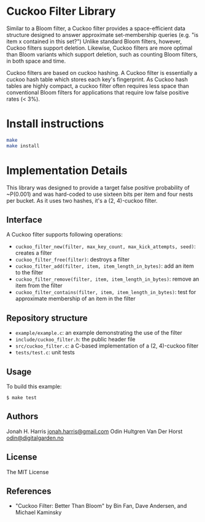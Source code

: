 # Cuckoo Filter Library

Similar to a Bloom filter, a Cuckoo filter provides a space-efficient data structure designed to answer approximate set-membership queries (e.g. "is item x contained in this set?") Unlike standard Bloom filters, however, Cuckoo filters support deletion. Likewise, Cuckoo filters are more optimal than Bloom variants which support deletion, such as counting Bloom filters, in both space and time.

Cuckoo filters are based on cuckoo hashing. A Cuckoo filter is essentially a cuckoo hash table which stores each key's fingerprint. As Cuckoo hash tables are highly compact, a cuckoo filter often requires less space than conventional Bloom filters for applications that require low false positive rates (< 3%).

# Install instructions
``` sh
make
make install
```

# Implementation Details
This library was designed to provide a target false positive probability of ~P(0.001) and was hard-coded to use sixteen bits per item and four nests per bucket. As it uses two hashes, it's a (2, 4)-cuckoo filter.

Interface
--------
A Cuckoo filter supports following operations:

*  ``cuckoo_filter_new(filter, max_key_count, max_kick_attempts, seed)``: creates a filter
*  ``cuckoo_filter_free(filter)``: destroys a filter
*  ``cuckoo_filter_add(filter, item, item_length_in_bytes)``: add an item to the filter
*  ``cuckoo_filter_remove(filter, item, item_length_in_bytes)``: remove an item from the filter
*  ``cuckoo_filter_contains(filter, item, item_length_in_bytes)``: test for approximate membership of an item in the filter

Repository structure
--------------------

*  ``example/example.c``: an example demonstrating the use of the filter
*  ``include/cuckoo_filter.h``: the public header file
*  ``src/cuckoo_filter.c``: a C-based implementation of a (2, 4)-cuckoo filter
*  ``tests/test.c``: unit tests

Usage
-------
To build this example:

    $ make test


Authors
-------
Jonah H. Harris <jonah.harris@gmail.com>
Odin Hultgren Van Der Horst <odin@digitalgarden.no>

License
-------
The MIT License

References
----------

* "Cuckoo Filter: Better Than Bloom" by Bin Fan, Dave Andersen, and Michael Kaminsky

